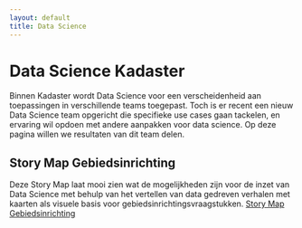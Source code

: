 ```yaml
---
layout: default
title: Data Science
---
```


# Data Science Kadaster
Binnen Kadaster wordt Data Science voor een verscheidenheid aan toepassingen in verschillende teams toegepast. Toch is er recent een nieuw Data Science team opgericht die specifieke use cases gaan tackelen, en ervaring wil opdoen met andere aanpakken voor data science. Op deze pagina willen we resultaten van dit team delen. 

## Story Map Gebiedsinrichting
Deze Story Map laat mooi zien wat de mogelijkheden zijn voor de inzet van Data Science met behulp van het vertellen van data gedreven verhalen met kaarten als visuele basis voor gebiedsinrichtingsvraagstukken. [Story Map Gebiedsinrichting](https://kadata.maps.arcgis.com/apps/MapJournal/index.html?appid=e8adf6cd1dae4d42ad907ddcb29c64d3)
